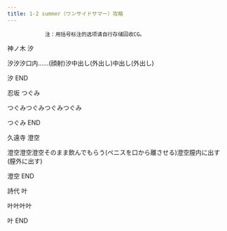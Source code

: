 ```yaml
---
title: 1-2 summer（ワンサイドサマー）攻略
---
```


                注：用括号标注的选项请自行存储回收CG。

神ノ木 汐

汐汐汐口内……(顔射)汐中出し(外出し)中出し(外出し)

汐 END

忍坂 つぐみ

つぐみつぐみつぐみつぐみ

つぐみ END

久遠寺 澄空

澄空澄空澄空そのまま飲んでもらう(ペニスを口から離させる)澄空膣内に出す(膣外に出す)

澄空 END

詩代 叶

叶叶叶叶

叶 END
              

